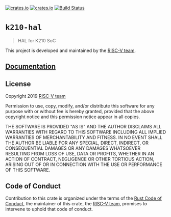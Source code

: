 [![crates.io](https://img.shields.io/crates/d/k210-hal.svg)](https://crates.io/crates/k210-hal)
[![crates.io](https://img.shields.io/crates/v/k210-hal.svg)](https://crates.io/crates/k210-hal)
[![Build Status](https://travis-ci.org/riscv-rust/k210-hal.svg?branch=master)](https://travis-ci.org/riscv-rust/k210-hal)

# `k210-hal`

> HAL for K210 SoC

This project is developed and maintained by the [RISC-V team][team].

## [Documentation](https://docs.rs/k210-hal)

## License

Copyright 2019 [RISC-V team][team]

Permission to use, copy, modify, and/or distribute this software for any
purpose with or without fee is hereby granted, provided that the above
copyright notice and this permission notice appear in all copies.

THE SOFTWARE IS PROVIDED "AS IS" AND THE AUTHOR DISCLAIMS ALL WARRANTIES
WITH REGARD TO THIS SOFTWARE INCLUDING ALL IMPLIED WARRANTIES OF
MERCHANTABILITY AND FITNESS. IN NO EVENT SHALL THE AUTHOR BE LIABLE FOR
ANY SPECIAL, DIRECT, INDIRECT, OR CONSEQUENTIAL DAMAGES OR ANY DAMAGES
WHATSOEVER RESULTING FROM LOSS OF USE, DATA OR PROFITS, WHETHER IN AN
ACTION OF CONTRACT, NEGLIGENCE OR OTHER TORTIOUS ACTION, ARISING OUT OF
OR IN CONNECTION WITH THE USE OR PERFORMANCE OF THIS SOFTWARE.

## Code of Conduct

Contribution to this crate is organized under the terms of the [Rust Code of
Conduct][CoC], the maintainer of this crate, the [RISC-V team][team], promises
to intervene to uphold that code of conduct.

[CoC]: CODE_OF_CONDUCT.md
[team]: https://github.com/rust-embedded/wg#the-risc-v-team
